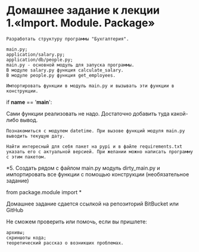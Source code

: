 # Домашнее задание к лекции 1.«Import. Module. Package»

    Разработать структуру программы "Бухгалтерия".

    main.py;
    application/salary.py;
    application/db/people.py;
    main.py - основной модуль для запуска программы.
    В модуле salary.py функция calculate_salary.
    В модуле people.py функция get_employees.

    Импортировать функции в модуль main.py и вызывать эти функции в конструкции.

if __name__ == '__main__':

Сами функции реализовать не надо. Достаточно добавить туда какой-либо вывод.

    Познакомиться с модулем datetime. При вызове функций модуля main.py выводить текущую дату.

    Найти интересный для себя пакет на pypi и в файле requirements.txt указать его с актуальной версией. При желании можно написать программу с этим пакетом.

*5. Создать рядом с файлом main.py модуль dirty_main.py и импортировать все функции с помощью конструкции (необязательное задание)

from package.module import *

Домашнее задание сдается ссылкой на репозиторий BitBucket или GitHub

Не сможем проверить или помочь, если вы пришлете:

    архивы;
    скриншоты кода;
    теоретический рассказ о возникших проблемах.
